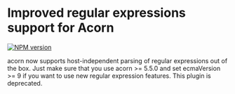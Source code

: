 # Improved regular expressions support for Acorn

[![NPM version](https://img.shields.io/npm/v/acorn-parse-regexps.svg)](https://www.npmjs.org/package/acorn-parse-regexps)

acorn now supports host-independent parsing of regular expressions out of the box. Just make sure that you use acorn >= 5.5.0 and set ecmaVersion >= 9 if you want to use new regular expression features. This plugin is deprecated.
